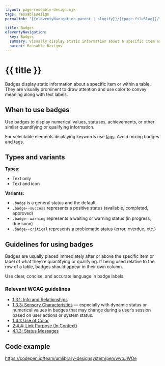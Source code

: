 ```yaml
---
layout: page-reusable-design.njk
tags: reusableDesign
permalink: "{{eleventyNavigation.parent | slugify}}/{{page.fileSlug}}/"

title: Badges
eleventyNavigation:
  key: Badges
  summary: Visually display static information about a specific item or within a table.
  parent: Reusable Designs
---
```


# {{ title }}

Badges display static information about a specific item or within a table. They are visually prominent to draw attention and use color to convey meaning along with text labels.

## When to use badges

Use badges to display numerical values, statuses, achievements, or other similar quantifying or qualifying information.

For selectable elements displaying keywords use [tags](/reusable-designs/tags/). Avoid mixing badges and tags.

## Types and variants

**Types:**

* Text only  
* Text and icon

**Variants:**

* `.badge` is a general status and the default  
* `.badge--success` represents a positive status (available, completed, approved)  
* `.badge--warning` represents a waiting or warning status (in progress, due soon)  
* `.badge--critical` represents a problematic status (error, overdue, etc.)

## Guidelines for using badges

Badges are usually placed immediately after or above the specific item or label of what they’re quantifying or qualifying. If being used relative to the row of a table, badges should appear in their own column.

Use clear, concise, and accurate language in badge labels.

### Relevant WCAG guidelines

* [1.3.1: Info and Relationships](https://www.w3.org/WAI/WCAG22/Understanding/info-and-relationships)  
* [1.3.3: Sensory Characteristics](https://www.w3.org/WAI/WCAG22/Understanding/sensory-characteristics) — especially with dynamic status or numerical values in badges that may change during a user’s session based on user actions or system status.  
* [1.4.1: Use of Color](https://www.w3.org/WAI/WCAG22/Understanding/use-of-color)  
* [2.4.4: Link Purpose (In Context)](https://www.w3.org/WAI/WCAG22/Understanding/link-purpose-in-context)  
* [4.1.3: Status Messages](https://www.w3.org/WAI/WCAG22/Understanding/status-messages)

## Code example

https://codepen.io/team/umlibrary-designsystem/pen/wvbJWOe
